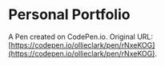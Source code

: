 # Personal Portfolio

A Pen created on CodePen.io. Original URL: [https://codepen.io/ollieclark/pen/rNxeKOG](https://codepen.io/ollieclark/pen/rNxeKOG).


